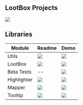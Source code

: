 ## LootBox Projects

[![](https://img.shields.io/badge/Demo-NgLootBox-blue)](https://krsln.github.io/NgLootBox)

## Libraries

Module | Readme | Demo
   --- | --- | ---
Utils | [![](https://img.shields.io/badge/readme‌‌‌‌‌‌‌-white)](utils/readme.desc.md) | [![](https://img.shields.io/badge/Demo-Utils-blue)](https://krsln.github.io/NgLootBox/Libraries/Utils)
LootBox | [![](https://img.shields.io/badge/readme‌‌‌‌‌‌‌-white)](loot-box/readme.desc.md) | [![](https://img.shields.io/badge/Demo-LootBox-blue)](https://krsln.github.io/NgLootBox/LootBox)
Beta Tests | -- | [![](https://img.shields.io/badge/Demo-LootBoxTest-blue)](https://krsln.github.io/NgLootBox/Beta)
Highlighter | [![](https://img.shields.io/badge/readme‌‌‌‌‌‌‌-white)](highlighter/readme.desc.md) | [![](https://img.shields.io/badge/Demo-Highlighter-blue)](https://krsln.github.io/NgLootBox/Libraries/Highlighter)
Mapper | [![](https://img.shields.io/badge/readme‌‌‌‌‌‌‌-white)](mapper/readme.desc.md) | [![](https://img.shields.io/badge/Demo-Mapper-blue)](https://krsln.github.io/NgLootBox/Libraries/Mapper)
Tooltip | [![](https://img.shields.io/badge/readme‌‌‌‌‌‌‌-white)](tooltip/readme.desc.md) | [![](https://img.shields.io/badge/Demo-Tooltip-blue)](https://krsln.github.io/Libraries/Tooltip)

